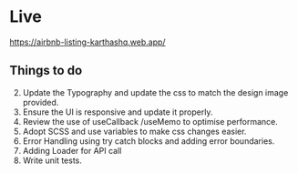 # Live

https://airbnb-listing-karthashq.web.app/


## Things to do


2. Update the Typography and update the css to match the design image provided.
3. Ensure the UI is responsive and update it properly.
4. Review the use of useCallback /useMemo to optimise performance.
5. Adopt SCSS and use variables to make css changes easier.
6. Error Handling using try catch blocks and adding error boundaries.
7. Adding Loader for API call
8. Write unit tests.


